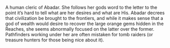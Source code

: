 A human cleric of Abadar. She follows her gods word to the letter to the point it’s hard to tell what are her desires and what are His. Abadar decrees that civilization be brought to the frontiers, and while it makes sense that a god of wealth would desire to recover the large orange gems hidden in the Reaches, she seems abnormally focused on the latter over the former. Pathfinders working under her are often mistaken for tomb raiders (or treasure hunters for those being nice about it).